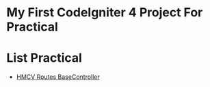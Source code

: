 # My First CodeIgniter 4 Project For Practical

# List Practical
 - [HMCV Routes BaseController](https://github.com/Ekhel/CI4-practical/modules/) 
